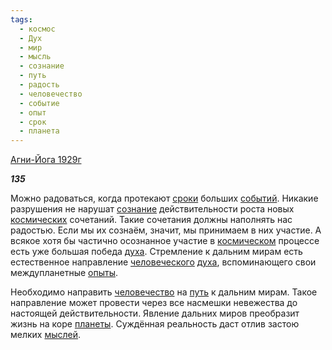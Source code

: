 ```yaml
---
tags:
  - космос
  - Дух
  - мир
  - мысль
  - сознание
  - путь
  - радость
  - человечество
  - событие
  - опыт
  - срок
  - планета
---
```

[Агни-Йога 1929г](https://127.0.0.1:4002/agni/1929)

___135___

Можно радоваться, когда протекают [сроки](../../../tags/#срок) больших [событий](../../../tags/#событие). Никакие разрушения не нарушат [сознание](../../../tags/#сознание) действительности роста новых [космических](../../../tags/#космос) сочетаний. Такие сочетания должны наполнять нас радостью. Если мы их сознаём, значит, мы принимаем в них участие. А всякое хотя бы частично осознанное участие в [космическом](../../../tags/#космос) процессе есть уже большая победа [духа](../../../tags/#Дух). Стремление к дальним мирам есть естественное направление [человеческого](../../../tags/#[человечество](../../../tags/#человечество)) [духа](../../../tags/#Дух), вспоминающего свои междупланетные [опыты](../../../tags/#опыт).   

Необходимо направить [человечество](../../../tags/#человечество) на [путь](../../../tags/#путь) к дальним мирам. Такое направление может провести через все насмешки невежества до настоящей действительности. Явление дальних миров преобразит жизнь на коре [планеты](../../../tags/#планета). Суждённая реальность даст отлив застою мелких [мыслей](../../../tags/#мысль).
